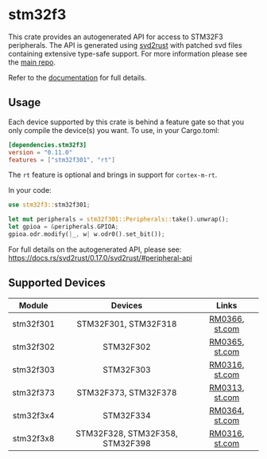 # stm32f3
This crate provides an autogenerated API for access to STM32F3 peripherals.
The API is generated using [svd2rust] with patched svd files containing
extensive type-safe support. For more information please see the [main repo].

Refer to the [documentation] for full details.

[svd2rust]: https://github.com/japaric/svd2rust
[main repo]: https://github.com/stm32-rs/stm32-rs
[documentation]: https://docs.rs/stm32f3/latest/stm32f3/

## Usage
Each device supported by this crate is behind a feature gate so that you only
compile the device(s) you want. To use, in your Cargo.toml:

```toml
[dependencies.stm32f3]
version = "0.11.0"
features = ["stm32f301", "rt"]
```

The `rt` feature is optional and brings in support for `cortex-m-rt`.

In your code:

```rust
use stm32f3::stm32f301;

let mut peripherals = stm32f301::Peripherals::take().unwrap();
let gpioa = &peripherals.GPIOA;
gpioa.odr.modify(|_, w| w.odr0().set_bit());
```

For full details on the autogenerated API, please see:
https://docs.rs/svd2rust/0.17.0/svd2rust/#peripheral-api

## Supported Devices

| Module | Devices | Links |
|:------:|:-------:|:-----:|
| stm32f301 | STM32F301, STM32F318 | [RM0366](https://www.st.com/resource/en/reference_manual/dm00094350.pdf), [st.com](https://www.st.com/en/microcontrollers-microprocessors/stm32f301.html) |
| stm32f302 | STM32F302 | [RM0365](https://www.st.com/resource/en/reference_manual/dm00094349.pdf), [st.com](https://www.st.com/en/microcontrollers-microprocessors/stm32f302.html) |
| stm32f303 | STM32F303 | [RM0316](https://www.st.com/resource/en/reference_manual/dm00043574.pdf), [st.com](https://www.st.com/en/microcontrollers-microprocessors/stm32f303.html) |
| stm32f373 | STM32F373, STM32F378 | [RM0313](https://www.st.com/resource/en/reference_manual/dm00041563.pdf), [st.com](https://www.st.com/en/microcontrollers-microprocessors/stm32f373.html) |
| stm32f3x4 | STM32F334 | [RM0364](https://www.st.com/resource/en/reference_manual/dm00093941.pdf), [st.com](https://www.st.com/en/microcontrollers-microprocessors/stm32f334.html) |
| stm32f3x8 | STM32F328, STM32F358, STM32F398 | [RM0316](https://www.st.com/resource/en/reference_manual/dm00043574.pdf), [st.com](https://www.st.com/en/microcontrollers-microprocessors/stm32f3x8.html) |
